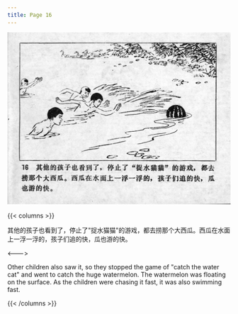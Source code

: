 ```yaml
---
title: Page 16
---
```


![niqiu page](./../../images/niqiu/seifert0397_nqkg_0020_016.jpg)

{{< columns >}}

其他的孩子也看到了，停止了"捉水猫猫"的游戏，都去捞那个大西瓜。西瓜在水面上一浮一浮的，孩子们追的快，瓜也游的快。

<--->

Other children also saw it, so they stopped the game of "catch the water cat" and went to catch the huge watermelon. The watermelon was floating on the surface. As the children were chasing it fast, it was also swimming fast.

{{< /columns >}}
